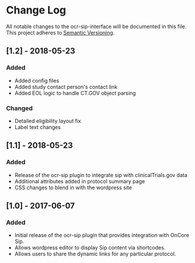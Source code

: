 # Change Log
All notable changes to the ocr-sip-interface will be documented in this file.
This project adheres to [Semantic Versioning](http://semver.org/).

## [1.2] - 2018-05-23
### Added
- Added config files
- Added study contact person's contact link
- Added EOL logic to handle CT.GOV object parsing
### Changed
- Detailed eligibility layout fix
- Label text changes

## [1.1] - 2018-05-23
### Added
- Release of the ocr-sip plugin to integrate sip with clinicalTrials.gov data
- Additional attributes added in protocol summary page
- CSS changes to blend in with the wordpress site


## [1.0] - 2017-06-07
### Added
- Initial release of the ocr-sip plugin that provides integration with OnCore Sip.
- Allows wordpress editor to display Sip content via shortcodes.
- Allows users to share the dynamic links for any particular protocol.
